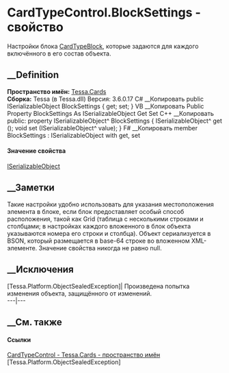 # CardTypeControl.BlockSettings - свойство
Настройки блока [CardTypeBlock](T_Tessa_Cards_CardTypeBlock.htm), которые
задаются для каждого включённого в его состав объекта.
## __Definition
 **Пространство имён:** [Tessa.Cards](N_Tessa_Cards.htm)  
 **Сборка:** Tessa (в Tessa.dll) Версия: 3.6.0.17
C# __Копировать
     public ISerializableObject BlockSettings { get; set; }
VB __Копировать
     Public Property BlockSettings As ISerializableObject
    	Get
    	Set
C++ __Копировать
     public:
    property ISerializableObject^ BlockSettings {
    	ISerializableObject^ get ();
    	void set (ISerializableObject^ value);
    }
F# __Копировать
     member BlockSettings : ISerializableObject with get, set
#### Значение свойства
[ISerializableObject](T_Tessa_Platform_Storage_ISerializableObject.htm)
##  __Заметки
Такие настройки удобно использовать для указания местоположения элемента в
блоке, если блок предоставляет особый способ расположения, такой как Grid
(таблица с несколькими строками и столбцами; в настройках каждого вложенного в
блок объекта указываются номера его строки и столбца).
Объект сериализуется в BSON, который размещается в base-64 строке во вложенном
XML-элементе.
Значение свойства никогда не равно null.
## __Исключения
[Tessa.Platform.ObjectSealedException]| Произведена попытка изменения объекта,
защищённого от изменений.  
---|---  
##  __См. также
#### Ссылки
[CardTypeControl - ](T_Tessa_Cards_CardTypeControl.htm)
[Tessa.Cards - пространство имён](N_Tessa_Cards.htm)
[Tessa.Platform.ObjectSealedException]
